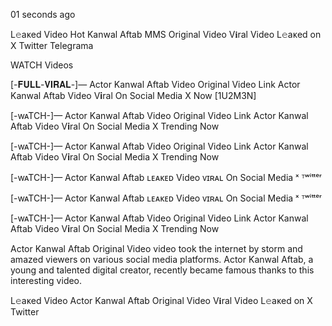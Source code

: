01 seconds ago

L𝚎aᴋed Video Hot Kanwal Aftab MMS Original Video V𝐢ral Video L𝚎aᴋed on X Twitter Telegrama


WATCH Videos

[-𝐅𝐔𝐋𝐋-𝐕𝐈𝐑𝐀𝐋-]— Actor Kanwal Aftab Video Original Video Link Actor Kanwal Aftab Video V𝐢ral On Social Media X Now [1U2M3N]

[-wᴀTCH-]— Actor Kanwal Aftab Video Original Video Link Actor Kanwal Aftab Video V𝐢ral On Social Media X Trending Now

[-wᴀTCH-]— Actor Kanwal Aftab Video Original Video Link Actor Kanwal Aftab Video V𝐢ral On Social Media X Trending Now

[-wᴀTCH-]— Actor Kanwal Aftab ʟᴇᴀᴋᴇᴅ Video ᴠɪʀᴀʟ On Social Media ˣ ᵀʷⁱᵗᵗᵉʳ

[-wᴀTCH-]— Actor Kanwal Aftab ʟᴇᴀᴋᴇᴅ Video ᴠɪʀᴀʟ On Social Media ˣ ᵀʷⁱᵗᵗᵉʳ

[-wᴀTCH-]— Actor Kanwal Aftab Video Original Video Link Actor Kanwal Aftab Video V𝐢ral On Social Media X Trending Now

Actor Kanwal Aftab Original Video video took the internet by storm and amazed viewers on various social media platforms. Actor Kanwal Aftab, a young and talented digital creator, recently became famous thanks to this interesting video.

L𝚎aᴋed Video Actor Kanwal Aftab Original Video V𝐢ral Video L𝚎aᴋed on X Twitter

